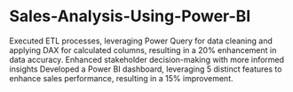 # Sales-Analysis-Using-Power-BI
 Executed ETL processes, leveraging Power Query for data cleaning and applying DAX for calculated columns, resulting in a 20% enhancement in data accuracy. Enhanced stakeholder decision-making with more informed insights  Developed a Power BI dashboard, leveraging 5 distinct features to enhance sales performance, resulting in a 15% improvement.
